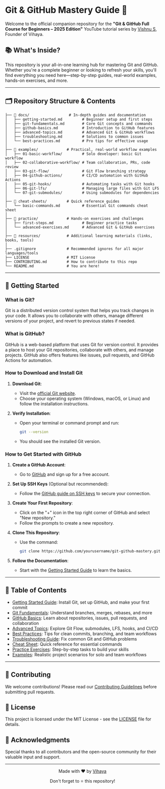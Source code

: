 # Git & GitHub Mastery Guide 🚀

Welcome to the official companion repository for the **"Git & GitHub Full Course for Beginners – 2025 Edition"** YouTube tutorial series by [Vishnu S](https://youtube.com/@Vihayaa), Founder of Vihaya.

## 📚 What's Inside?

This repository is your all-in-one learning hub for mastering Git and GitHub. Whether you're a complete beginner or looking to refresh your skills, you'll find everything you need here—step-by-step guides, real-world examples, hands-on exercises, and more.

---

## 🗂️ Repository Structure & Contents

```
├── 📁 docs/                  # In-depth guides and documentation
│   ├── getting-started.md         # Beginner setup and first steps
│   ├── git-fundamentals.md        # Core Git concepts and commands
│   ├── github-basics.md           # Introduction to GitHub features
│   ├── advanced-topics.md         # Advanced Git & GitHub workflows
│   ├── troubleshooting.md         # Solutions to common issues
│   └── best-practices.md          # Pro tips for effective usage
│
├── 📁 examples/             # Practical, real-world workflow examples
│   ├── 01-basic-workflow/         # Solo developer: basic Git workflow
│   ├── 02-collaborative-workflow/ # Team collaboration, PRs, code review
│   ├── 03-git-flow/               # Git Flow branching strategy
│   ├── 04-github-actions/         # CI/CD automation with GitHub Actions
│   ├── 05-git-hooks/              # Automating tasks with Git hooks
│   ├── 06-git-lfs/                # Managing large files with Git LFS
│   └── 07-git-submodules/         # Using submodules for dependencies
│
├── 📁 cheat-sheets/         # Quick reference guides
│   └── basic-commands.md          # Essential Git commands cheat sheet
│
├── 📁 practice/             # Hands-on exercises and challenges
│   ├── first-steps.md             # Beginner practice tasks
│   └── advanced-exercises.md      # Advanced Git & GitHub exercises
│
├── 📁 resources/            # Additional learning materials (links, books, tools)
│
├── .gitignore              # Recommended ignores for all major languages/tools
├── LICENSE                 # MIT License
├── CONTRIBUTING.md         # How to contribute to this repo
└── README.md               # You are here!
```

---

## 🚀 Getting Started

### What is Git?

Git is a distributed version control system that helps you track changes in your code. It allows you to collaborate with others, manage different versions of your project, and revert to previous states if needed.

### What is GitHub?

GitHub is a web-based platform that uses Git for version control. It provides a place to host your Git repositories, collaborate with others, and manage projects. GitHub also offers features like issues, pull requests, and GitHub Actions for automation.

### How to Download and Install Git

1. **Download Git**:
   - Visit the [official Git website](https://git-scm.com/downloads).
   - Choose your operating system (Windows, macOS, or Linux) and follow the installation instructions.

2. **Verify Installation**:
   - Open your terminal or command prompt and run:
     ```bash
     git --version
     ```
   - You should see the installed Git version.

### How to Get Started with GitHub

1. **Create a GitHub Account**:
   - Go to [GitHub](https://github.com/) and sign up for a free account.

2. **Set Up SSH Keys** (Optional but recommended):
   - Follow the [GitHub guide on SSH keys](https://docs.github.com/en/authentication/connecting-to-github-with-ssh/generating-a-new-ssh-key-and-adding-it-to-the-ssh-agent) to secure your connection.

3. **Create Your First Repository**:
   - Click on the "+" icon in the top right corner of GitHub and select "New repository."
   - Follow the prompts to create a new repository.

4. **Clone This Repository**:
   - Use the command:
     ```bash
     git clone https://github.com/yourusername/git-github-mastery.git
     ```

5. **Follow the Documentation**:
   - Start with the [Getting Started Guide](docs/getting-started.md) to learn the basics.

---

## 📝 Table of Contents

- [Getting Started Guide](docs/getting-started.md): Install Git, set up GitHub, and make your first commit
- [Git Fundamentals](docs/git-fundamentals.md): Understand branches, merges, rebases, and more
- [GitHub Basics](docs/github-basics.md): Learn about repositories, issues, pull requests, and collaboration
- [Advanced Topics](docs/advanced-topics.md): Explore Git Flow, submodules, LFS, hooks, and CI/CD
- [Best Practices](docs/best-practices.md): Tips for clean commits, branching, and team workflows
- [Troubleshooting Guide](docs/troubleshooting.md): Fix common Git and GitHub problems
- [Cheat Sheet](cheat-sheets/basic-commands.md): Quick reference for essential commands
- [Practice Exercises](practice/): Step-by-step tasks to build your skills
- [Examples](examples/): Realistic project scenarios for solo and team workflows

---

## 🤝 Contributing

We welcome contributions! Please read our [Contributing Guidelines](CONTRIBUTING.md) before submitting pull requests.

## 📜 License

This project is licensed under the MIT License - see the [LICENSE](LICENSE) file for details.

## 🙏 Acknowledgments

Special thanks to all contributors and the open-source community for their valuable input and support.

---

<div align="center">
  <p>Made with ❤️ by <a href="https://youtube.com/@Vihayaa">Vihaya</a></p>
  <p>Don't forget to ⭐ this repository!</p>
</div> 